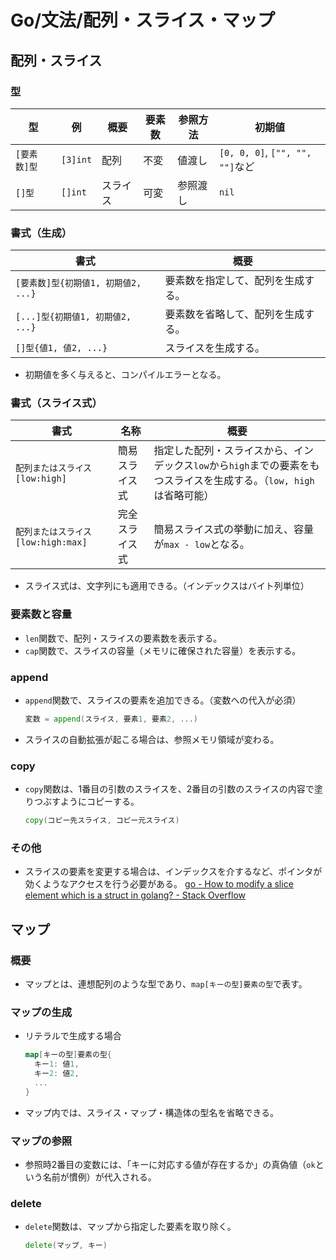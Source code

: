 # Go/文法/配列・スライス・マップ

## 配列・スライス

### 型

| 型           | 例       | 概要     | 要素数 | 参照方法 | 初期値                          |
| ------------ | -------- | -------- | ------ | -------- | ------------------------------- |
| `[要素数]型` | `[3]int` | 配列     | 不変   | 値渡し   | `[0, 0, 0]`, `["", "", ""]`など |
| `[]型`       | `[]int`  | スライス | 可変   | 参照渡し | `nil`                           |

### 書式（生成）

| 書式                                | 概要                               |
| ----------------------------------- | ---------------------------------- |
| `[要素数]型{初期値1, 初期値2, ...}` | 要素数を指定して、配列を生成する。 |
| `[...]型{初期値1, 初期値2, ...}`    | 要素数を省略して、配列を生成する。 |
| `[]型{値1, 値2, ...}`               | スライスを生成する。               |

- 初期値を多く与えると、コンパイルエラーとなる。

### 書式（スライス式）

| 書式                               | 名称           | 概要                                                         |
| ---------------------------------- | -------------- | ------------------------------------------------------------ |
| `配列またはスライス[low:high]`     | 簡易スライス式 | 指定した配列・スライスから、インデックス`low`から`high`までの要素をもつスライスを生成する。（`low, high`は省略可能） |
| `配列またはスライス[low:high:max]` | 完全スライス式 | 簡易スライス式の挙動に加え、容量が`max - low`となる。        |

- スライス式は、文字列にも適用できる。（インデックスはバイト列単位）

### 要素数と容量

- `len`関数で、配列・スライスの要素数を表示する。
- `cap`関数で、スライスの容量（メモリに確保された容量）を表示する。

### append

- `append`関数で、スライスの要素を追加できる。（変数への代入が必須）

  ```go
  変数 = append(スライス, 要素1, 要素2, ...)
  ```

- スライスの自動拡張が起こる場合は、参照メモリ領域が変わる。

### copy

- `copy`関数は、1番目の引数のスライスを、2番目の引数のスライスの内容で塗りつぶすようにコピーする。

  ```go
  copy(コピー先スライス, コピー元スライス)
  ```

### その他

- スライスの要素を変更する場合は、インデックスを介するなど、ポインタが効くようなアクセスを行う必要がある。
  [go - How to modify a slice element which is a struct in golang? - Stack Overflow](https://stackoverflow.com/questions/41127380/how-to-modify-a-slice-element-which-is-a-struct-in-golang)

## マップ

### 概要

- マップとは、連想配列のような型であり、`map[キーの型]要素の型`で表す。

### マップの生成

- リテラルで生成する場合

  ```go
  map[キーの型]要素の型{
    キー1: 値1,
    キー2: 値2,
    ...
  }
  ```

- マップ内では、スライス・マップ・構造体の型名を省略できる。

### マップの参照

- 参照時2番目の変数には、「キーに対応する値が存在するか」の真偽値（`ok`という名前が慣例）が代入される。

### delete

- `delete`関数は、マップから指定した要素を取り除く。

  ```go
  delete(マップ, キー)
  ```

